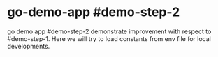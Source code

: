 # go-demo-app #demo-step-2
go demo app #demo-step-2 demonstrate improvement with respect to #demo-step-1. Here we will try to load constants from env file for local developments.